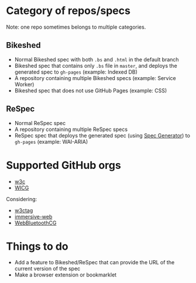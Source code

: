 # Category of repos/specs

Note: one repo sometimes belongs to multiple categories.

## Bikeshed

* Normal Bikeshed spec with both `.bs` and `.html` in the default branch
* Bikeshed spec that contains only `.bs` file in `master`, and deploys the generated spec to `gh-pages` (example: Indexed DB)
* A repository containing multiple Bikeshed specs (example: Service Worker)
* Bikeshed spec that does not use GitHub Pages (example: CSS)

## ReSpec

* Normal ReSpec spec
* A repository containing multiple ReSpec specs
* ReSpec spec that deploys the generated spec (using [Spec Generator](https://github.com/w3c/spec-generator)) to `gh-pages` (example: WAI-ARIA)

# Supported GitHub orgs

* [w3c](https://github.com/w3c)
* [WICG](https://github.com/WICG)

Considering:

* [w3ctag](https://github.com/w3ctag)
* [immersive-web](https://github.com/immersive-web)
* [WebBluetoothCG](https://github.com/WebBluetoothCG)

# Things to do

* Add a feature to Bikeshed/ReSpec that can provide the URL of the current version of the spec
* Make a browser extension or bookmarklet
